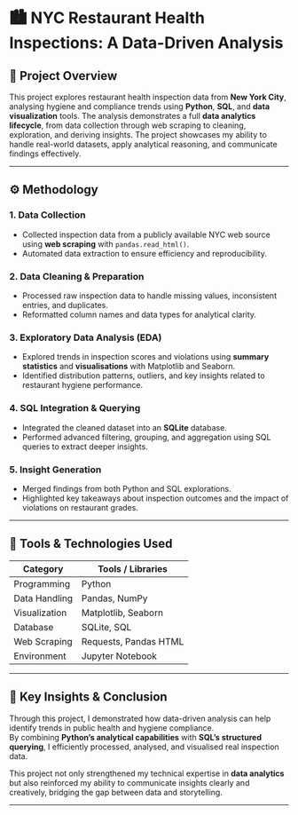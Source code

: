 # 🏙️ NYC Restaurant Health Inspections: A Data-Driven Analysis

## 📖 Project Overview  
This project explores restaurant health inspection data from **New York City**, analysing hygiene and compliance trends using **Python**, **SQL**, and **data visualization** tools. The analysis demonstrates a full **data analytics lifecycle**, from data collection through web scraping to cleaning, exploration, and deriving insights. The project showcases my ability to handle real-world datasets, apply analytical reasoning, and communicate findings effectively.

---

## ⚙️ Methodology  

### 1. Data Collection  
- Collected inspection data from a publicly available NYC web source using **web scraping** with `pandas.read_html()`.  
- Automated data extraction to ensure efficiency and reproducibility.  

### 2. Data Cleaning & Preparation  
- Processed raw inspection data to handle missing values, inconsistent entries, and duplicates.  
- Reformatted column names and data types for analytical clarity.  

### 3. Exploratory Data Analysis (EDA)  
- Explored trends in inspection scores and violations using **summary statistics** and **visualisations** with Matplotlib and Seaborn.  
- Identified distribution patterns, outliers, and key insights related to restaurant hygiene performance.  

### 4. SQL Integration & Querying  
- Integrated the cleaned dataset into an **SQLite** database.  
- Performed advanced filtering, grouping, and aggregation using SQL queries to extract deeper insights.  

### 5. Insight Generation  
- Merged findings from both Python and SQL explorations.  
- Highlighted key takeaways about inspection outcomes and the impact of violations on restaurant grades.

---

## 🧰 Tools & Technologies Used  
| Category | Tools / Libraries |
|-----------|------------------|
| Programming | Python |
| Data Handling | Pandas, NumPy |
| Visualization | Matplotlib, Seaborn |
| Database | SQLite, SQL |
| Web Scraping | Requests, Pandas HTML |
| Environment | Jupyter Notebook |

---

## 🧩 Key Insights & Conclusion  
Through this project, I demonstrated how data-driven analysis can help identify trends in public health and hygiene compliance.  
By combining **Python’s analytical capabilities** with **SQL’s structured querying**, I efficiently processed, analysed, and visualised real inspection data.  

This project not only strengthened my technical expertise in **data analytics** but also reinforced my ability to communicate insights clearly and creatively, bridging the gap between data and storytelling.

---
